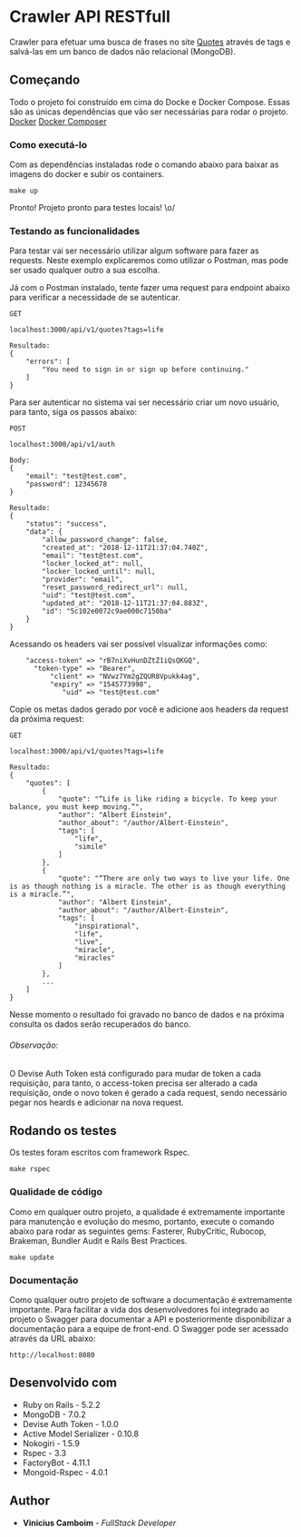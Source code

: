 # Crawler API RESTfull

Crawler para efetuar uma busca de frases no site [Quotes](http://quotes.toscrape.com/) através de tags e salvá-las em um banco de dados não relacional (MongoDB).

## Começando

Todo o projeto foi construído em cima do Docke e Docker Compose. Essas são as únicas dependências que vão ser necessárias para rodar o projeto.
[Docker](https://docs.docker.com/install/linux/docker-ce/ubuntu/) 
[Docker Composer](https://docs.docker.com/compose/install/)

### Como executá-lo

Com as dependências instaladas rode o comando abaixo para baixar as imagens do docker e subir os containers.
```
make up
```
Pronto! Projeto pronto para testes locais! \o/

### Testando as funcionalidades

Para testar vai ser necessário utilizar algum software para fazer as requests. Neste exemplo explicaremos como utilizar o Postman, mas pode ser usado qualquer outro a sua escolha.

Já com o Postman instalado, tente fazer uma request para endpoint abaixo para verificar a necessidade de se autenticar.

```
GET

localhost:3000/api/v1/quotes?tags=life

Resultado:
{
    "errors": [
        "You need to sign in or sign up before continuing."
    ]
}
```

Para ser autenticar no sistema vai ser necessário criar um novo usuário, para tanto, siga os passos abaixo:

```
POST

localhost:3000/api/v1/auth

Body:
{
	"email": "test@test.com",
	"password": 12345678
}

Resultado:
{
    "status": "success",
    "data": {
        "allow_password_change": false,
        "created_at": "2018-12-11T21:37:04.740Z",
        "email": "test@test.com",
        "locker_locked_at": null,
        "locker_locked_until": null,
        "provider": "email",
        "reset_password_redirect_url": null,
        "uid": "test@test.com",
        "updated_at": "2018-12-11T21:37:04.883Z",
        "id": "5c102e0072c9ae000c7150ba"
    }
}
```
Acessando os headers vai ser possível visualizar informações como: 
```
    "access-token" => "rB7niXvHunDZtZ1iQsQKGQ",
      "token-type" => "Bearer",
          "client" => "NVwz7Ym2gZQUR8Vpukk4ag",
          "expiry" => "1545773998",
             "uid" => "test@test.com"
```
Copie os metas dados gerado por você e adicione aos headers da request da próxima request:
```
GET

localhost:3000/api/v1/quotes?tags=life

Resultado:
{
    "quotes": [
        {
            "quote": "“Life is like riding a bicycle. To keep your balance, you must keep moving.”",
            "author": "Albert Einstein",
            "author_about": "/author/Albert-Einstein",
            "tags": [
                "life",
                "simile"
            ]
        },
        {
            "quote": "“There are only two ways to live your life. One is as though nothing is a miracle. The other is as though everything is a miracle.”",
            "author": "Albert Einstein",
            "author_about": "/author/Albert-Einstein",
            "tags": [
                "inspirational",
                "life",
                "live",
                "miracle",
                "miracles"
            ]
        },
        ...
    ]
}
```
Nesse momento o resultado foi gravado no banco de dados e na próxima consulta os dados serão recuperados do banco.

###### Observação:
O Devise Auth Token está configurado para mudar de token a cada requisição, para tanto, o access-token precisa ser alterado a cada requisição, onde o novo token é gerado a cada request, sendo necessário pegar nos heards e adicionar na nova request.

## Rodando os testes
Os testes foram escritos com framework Rspec.

```
make rspec
```

### Qualidade de código
Como em qualquer outro projeto, a qualidade é extremamente importante para manutenção e evolução do mesmo, portanto, execute o comando abaixo para rodar as seguintes gems: Fasterer, RubyCritic, Rubocop, Brakeman, Bundler Audit e Rails Best Practices.

```
make update
```

### Documentação

Como qualquer outro projeto de software a documentação é extremamente importante. Para facilitar a vida dos desenvolvedores foi integrado ao projeto o Swagger para documentar a API e posteriormente disponibilizar a documentação para a equipe de front-end. O Swagger pode ser acessado através da URL abaixo:

```
http://localhost:8080
```

## Desenvolvido com

* Ruby on Rails - 5.2.2
* MongoDB - 7.0.2
* Devise Auth Token - 1.0.0
* Active Model Serializer - 0.10.8
* Nokogiri - 1.5.9
* Rspec - 3.3
* FactoryBot - 4.11.1
* Mongoid-Rspec - 4.0.1

## Author

* **Vinicius Camboim** - *FullStack Developer*